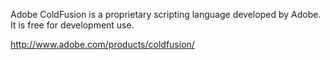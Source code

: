 Adobe ColdFusion is a proprietary scripting language developed by Adobe. It is free for development use.

http://www.adobe.com/products/coldfusion/
